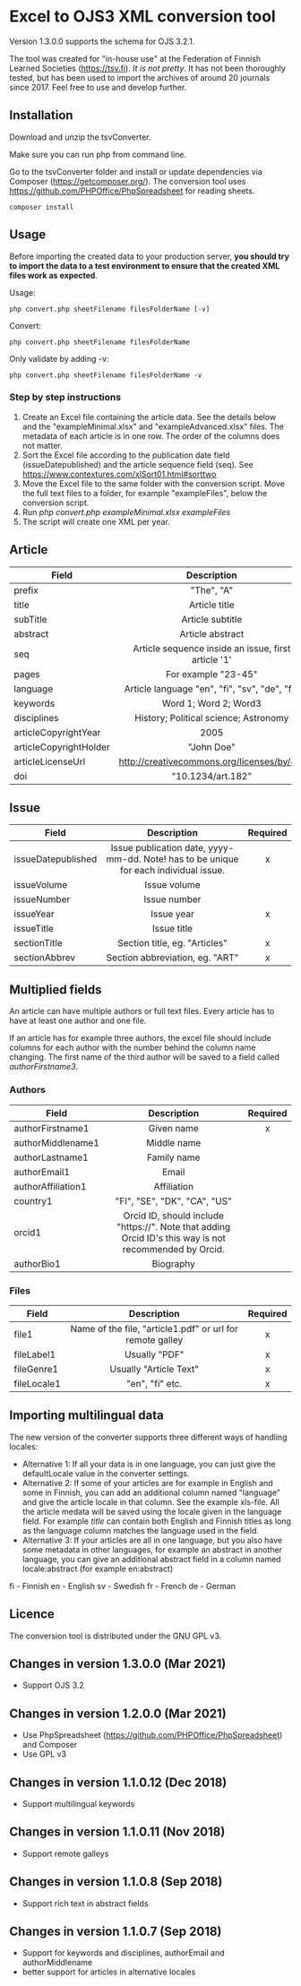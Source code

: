 # Excel to OJS3 XML conversion tool

Version 1.3.0.0 supports the schema for OJS 3.2.1.

The tool was created for "in-house use" at the Federation of Finnish Learned Societies (https://tsv.fi). *It is not pretty*. It has not been thoroughly tested, but has been used to import the archives of around 20 journals since 2017. Feel free to use and develop further.

## Installation

Download and unzip the tsvConverter.

Make sure you can run php from command line.

Go to the tsvConverter folder and install or update dependencies via Composer (https://getcomposer.org/). The conversion tool uses https://github.com/PHPOffice/PhpSpreadsheet for reading sheets.

    composer install

## Usage 

Before importing the created data to your production server, **you should try to import the data to a test environment to ensure that the created XML files work as expected**.

Usage:

	php convert.php sheetFilename filesFolderName [-v]

Convert:

	php convert.php sheetFilename filesFolderName

Only validate by adding -v:

	php convert.php sheetFilename filesFolderName -v


### Step by step instructions
1. Create an Excel file containing the article data. See the details below and the "exampleMinimal.xlsx" and "exampleAdvanced.xlsx" files. The metadata of each article is in one row. The order of the columns does not matter. 
2. Sort the Excel file according to the publication date field (issueDatepublished) and the article sequence field (seq). See https://www.contextures.com/xlSort01.html#sorttwo
3. Move the Excel file to the same folder with the conversion script. Move the full text files to a folder, for example "exampleFiles", below the conversion script.
4. Run *php convert.php exampleMinimal.xlsx exampleFiles*
5. The script will create one XML per year.

## Article
| Field | Description |  Required|
|----------|:--------:|:--------:|
| prefix |  "The", "A" |  |
| title |  Article title | x |
| subTitle |  Article subtitle |   |
| abstract|  Article abstract |   |
| seq |  Article sequence inside an issue, first article '1' | x  |
| pages| For example "23-45"  |  |
| language| Article language "en", "fi", "sv", "de", "fr"  | x |
| keywords| Word 1; Word 2; Word3 |  |
| disciplines| History; Political science; Astronomy |  |
| articleCopyrightYear| 2005 |  |
| articleCopyrightHolder| "John Doe" |  |
| articleLicenseUrl| http://creativecommons.org/licenses/by/4.0 |  |
| doi| "10.1234/art.182" |  |

## Issue
| Field | Description |  Required|
|----------|:--------:|:--------:|
| issueDatepublished |  Issue publication date, yyyy-mm-dd. Note! has to be unique for each individual issue. | x |
| issueVolume |  Issue volume |  |
| issueNumber |  Issue number |  |
| issueYear |  Issue year | x |
| issueTitle |  Issue title |  |
| sectionTitle |  Section title, eg. "Articles" | x  |
| sectionAbbrev |  Section abbreviation, eg. "ART" | x  |

## Multiplied fields
An article can have multiple authors or full text files. Every article has to have at least one author and one file.

If an article has for example three authors, the excel file should include columns for each author with the number behind the column name changing. The first name of the third author will be saved to a field called *authorFirstname3*.

### Authors
| Field | Description |  Required|
|----------|:--------:|:--------:|
| authorFirstname1|  Given name | x |
| authorMiddlename1|  Middle name |  |
| authorLastname1|  Family name |   |
| authorEmail1|  Email |  |
| authorAffiliation1|  Affiliation |   |
| country1|  "FI", "SE", "DK", "CA", "US" |   |
| orcid1|  Orcid ID, should include "https://". Note that adding Orcid ID's this way is not recommended by Orcid. |   |
| authorBio1|  Biography |   |

### Files
| Field | Description |  Required|
|----------|:--------:|:--------:|
| file1|  Name of the file, "article1.pdf" or url for remote galley| x |
| fileLabel1|  Usually "PDF"| x |
| fileGenre1|  Usually "Article Text"| x |
| fileLocale1|  "en", "fi" etc. | x |

## Importing multilingual data

The new version of the converter supports three different ways of handling locales:
- Alternative 1: If all your data is in one language, you can just give the defaultLocale value in the converter settings.
- Alternative 2: If some of your articles are for example in English and some in Finnish, you can add an additional column named "language" and give the article locale in that column. See the example xls-file. All the article medata will be saved using the locale given in the language field. For example *title* can contain both English and Finnish titles as long as the language column matches the language used in the field.
- Alternative 3: If your articles are all in one language, but you also have some metadata in other languages, for example an abstract in another language, you can give an additional abstract field in a column named locale:abstract (for example en:abstract)


fi - Finnish
en - English
sv - Swedish
fr - French
de - German

## Licence
The conversion tool is distributed under the GNU GPL v3.

## Changes in version 1.3.0.0 (Mar 2021)
- Support OJS 3.2

## Changes in version 1.2.0.0 (Mar 2021)
- Use PhpSpreadsheet (https://github.com/PHPOffice/PhpSpreadsheet) and Composer
- Use GPL v3

## Changes in version 1.1.0.12 (Dec 2018)
- Support multilingual keywords

## Changes in version 1.1.0.11 (Nov 2018)
- Support remote galleys

## Changes in version 1.1.0.8 (Sep 2018)
- Support rich text in abstract fields

## Changes in version 1.1.0.7 (Sep 2018)
- Support for keywords and disciplines, authorEmail and authorMiddlename
- better support for articles in alternative locales

